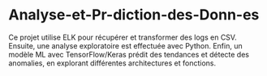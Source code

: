 # Analyse-et-Pr-diction-des-Donn-es
Ce projet utilise ELK pour récupérer et transformer des logs en CSV. Ensuite, une analyse exploratoire est effectuée avec Python. Enfin, un modèle ML avec TensorFlow/Keras prédit des tendances et détecte des anomalies, en explorant différentes architectures et fonctions.
